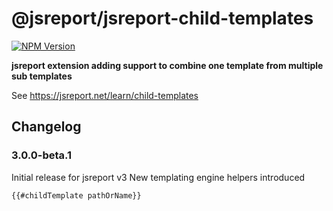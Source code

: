 # @jsreport/jsreport-child-templates
[![NPM Version](http://img.shields.io/npm/v/@jsreport/jsreport-child-templates.svg?style=flat-square)](https://npmjs.com/package/@jsreport/jsreport-child-templates)

**jsreport extension adding support to combine one template from multiple sub templates**

See https://jsreport.net/learn/child-templates

## Changelog

### 3.0.0-beta.1

Initial release for jsreport v3
New templating engine helpers introduced
```
{{#childTemplate pathOrName}}
```
